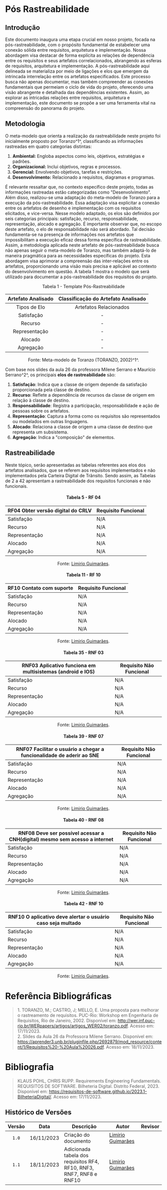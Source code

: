 # Pós Rastreabilidade

## Introdução

Este documento inaugura uma etapa crucial em nosso projeto, focada na pós-rastreabilidade, com o propósito fundamental de estabelecer uma conexão sólida entre requisitos, arquitetura e implementação. Nossa abordagem visa destacar 
de forma explícita as relações de dependência entre os requisitos e seus artefatos correlacionados, abrangendo as esferas de requisitos, arquitetura e implementação. A pós-rastreabilidade aqui delineada se materializa por meio de
ligações e elos que emergem da intrincada interrelação entre os artefatos especificados. Este processo busca não apenas documentar, mas também compreender as conexões fundamentais que permeiam o ciclo de vida do projeto,
oferecendo uma visão abrangente e detalhada das dependências existentes. Assim, ao explorar as intricadas relações entre requisitos, arquitetura e implementação, este documento se propõe a ser uma ferramenta vital na compreensão
do panorama do projeto.

## Metodologia

O meta-modelo que orienta a realização da rastreabilidade neste projeto foi inicialmente proposto por Toranzo^1^, classificando as informações rastreadas em quatro categorias distintas:

1. **Ambiental:** Engloba aspectos como leis, objetivos, estratégias e padrões.
2. **Organizacional:** Inclui objetivos, regras e processos.
3. **Gerencial:** Envolvendo objetivos, tarefas e restrições.
4. **Desenvolvimento:** Relacionado a requisitos, diagramas e programas.

É relevante ressaltar que, no contexto específico deste projeto, todas as informações rastreadas estão categorizadas como "Desenvolvimento". Além disso, realizou-se uma adaptação do meta-modelo de Toranzo para a execução da 
pós-rastreabilidade. Essa adaptação visa explicitar a conexão entre os artefatos de desenho e implementação com os requisitos elicitados, e vice-versa. Nesse modelo adaptado, os elos são definidos por seis categorias principais: 
satisfação, recurso, responsabilidade, representação, alocado e agregação. É importante observar que, no escopo deste artefato, o elo de responsabilidade não será abordado. Tal decisão fundamenta-se na presença de informações 
nos artefatos que impossibilitam a execução eficaz dessa forma específica de rastreabilidade.<br/>
Assim, a metodologia aplicada neste artefato de pós-rastreabilidade busca não apenas seguir o meta-modelo de Toranzo, mas também adaptá-lo de maneira pragmática para as necessidades específicas do projeto. Esta abordagem visa 
aprimorar a compreensão das inter-relações entre os artefatos, proporcionando uma visão mais precisa e aplicável ao contexto do desenvolvimento em questão. A tabela 1 mostra o modelo que será utilizado para documentar a 
pós-rastreabilidade dos requisitos do projeto.

<center>

Tabela 1 - Template Pós-Rastreabilidade

|                 Artefato Analisado                   | Classificação do Artefato Analisado |
| :--------------------------------------------------: | :---------------------------------: |
|                     Tipos de Elo                     |       Artefatos Relacionados        |
|                      Satisfação                      |                  -                  |
|                       Recurso                        |                  -                  |
|                    Representação                     |                  -                  |
|                       Alocado                        |                  -                  |
|                      Agregação                       |                  -                  |

Fonte: Meta-modelo de Toranzo (TORANZO, 2002)^1^.

</center>

Com base nos slides da aula 26 da professora Milene Serrano e Maurício Serrano^2^, os principais **elos de rastreabilidade** são:

1. **Satisfação**: Indica que a classe de origem depende da satisfação proporcionada pela classe de destino.
2. **Recurso**: Reflete a dependência de recursos da classe de origem em relação à classe de destino.
3. **Responsabilidade**: Registra a participação, responsabilidade e ação de pessoas sobre os artefatos.
4. **Representação**: Captura a forma como os requisitos são representados ou modelados em outras linguagens.
5. **Alocado**: Relaciona a classe de origem a uma classe de destino que representa um subsistema.
6. **Agregação**: Indica a "composição" de elementos.

## Rastreabilidade

Neste tópico, serão apresentadas as tabelas referentes aos elos dos artefatos analisados, que se referem aos requisitos implementados e não implementados pela Carteira Digital de Trânsito. Sendo assim, as Tabelas de 2 a 42 apresentam a rastreabilidade dos requisitos funcionais e não funcionais.
<center>
 
#### **Tabela 5 - RF 04**


| RF04 Obter versão digital do CRLV 			| Requisito Funcional 		      |
|----------------------------------------------------------- | ----------------------- |
| Satisfação 						| N/A |
| Recurso						|N/A |
| Representação 					| N/A |
| Alocado 						| N/A |
| Agregação | N/A |

Fonte: [Limirio Guimarães](https://github.com/LimirioGuimaraes).



#### **Tabela 11 - RF 10**

| RF10 Contato com suporte 				| Requisito Funcional |
|----------------------------------------------------------- | ----------------------- |
| Satisfação 						| N/A |
| Recurso 						| N/A |
| Representação 					|N/A |
| Alocado 						| N/A|
| Agregação 						| N/A |

Fonte: [Limirio Guimarães](https://github.com/LimirioGuimaraes).


#### **Tabela 35 - RNF 03**

| RNF03 Aplicativo funciona em multisistemas (android e IOS) | Requisito Não Funcional |
|----------------------------------------------------------- | ----------------------- |
| Satisfação 						     | N/A |
| Recurso 						     | N/A |
| Representação						     | N/A |
| Alocado 						     | N/A |
| Agregação 						     | N/A |

Fonte: [Limirio Guimarães](https://github.com/LimirioGuimaraes).

#### **Tabela 39 - RNF 07**

| RNF07 Facilitar o usuário a chegar a funcionalidade de aderir ao SNE | Requisito Não Funcional |
|----------------------------------------------------------- | ----------------------- |
| Satisfação 							       | N/A |
| Recurso                                                              | N/A |
| Representação							       |N/A |
| Alocado 							       | N/A |
| Agregação							       | N/A |

Fonte: [Limirio Guimarães](https://github.com/LimirioGuimaraes).

#### **Tabela 40 - RNF 08**

| RNF08 Deve ser possível acessar a CNH(digital) mesmo sem acesso a internet | Requisito Não Funcional |
|----------------------------------------------------------- | ----------------------- |
| Satisfação 								     | N/A |
| Recurso                                                                    | N/A |
| Representação 							     | N/A |
| Alocado 								     | N/A |
| Agregação 								     | N/A |

Fonte: [Limirio Guimarães](https://github.com/LimirioGuimaraes).

#### **Tabela 42 - RNF 10**

| RNF10 O aplicativo deve alertar o usuário caso seja multado | Requisito Não Funcional |
|----------------------------------------------------------- | ----------------------- |
| Satisfação 						      | N/A |
| Recurso                                                     | N/A |
| Representação 					      | N/A |
| Alocado 						      | N/A |
| Agregação 						      | N/A |

Fonte: [Limirio Guimarães](https://github.com/LimirioGuimaraes).


</center>

# Referência Bibliográficas
> 1.</a> TORANZO, M.; CASTRO, J; MELLO, E. Uma proposta para melhorar o rastreamento de requisitos. PUC-Rio: Workshop em Engenharia de Requisitos, Rio de Janeiro, 2002. Disponível em: http://wer.inf.puc-rio.br/WERpapers/artigos/artigos_WER02/toranzo.pdf. Acesso em: 17/11/2023.<br/>
> 2. Slides da Aula 26 da Professora Milene Serrano. Disponível em: https://aprender3.unb.br/pluginfile.php/2692879/mod_resource/content/1/Requisitos%20-%20Aula%20026.pdf. Acesso em: 18/11/2023.

# Bibliografia
> KLAUS POHL, CHRIS RUPP. Requirements Engineering Fundamentals.<br/>
> REQUISITOS DE SOFTWARE. Bilheteria Digital. Distrito Federal, 2023. Disponível em: <https://requisitos-de-software.github.io/2023.1-BilheteriaDigital/>. Acesso em: 17/11/2023.

## Histórico de Versões
|Versão|Data|Descrição|Autor|Revisor|
|:----:|----|---------|-----|:-------:|
|`1.0`|16/11/2023|Criação do documento|[Limirio Guimarães](https://github.com/LimirioGuimaraes) | | 
|`1.1`|18/11/2023|Adicionada tabela dos requisitos RF4, RF10, RNF3, RNF7, RNF8 e RNF10 |[Limirio Guimarães](https://github.com/LimirioGuimaraes) | | 
 
